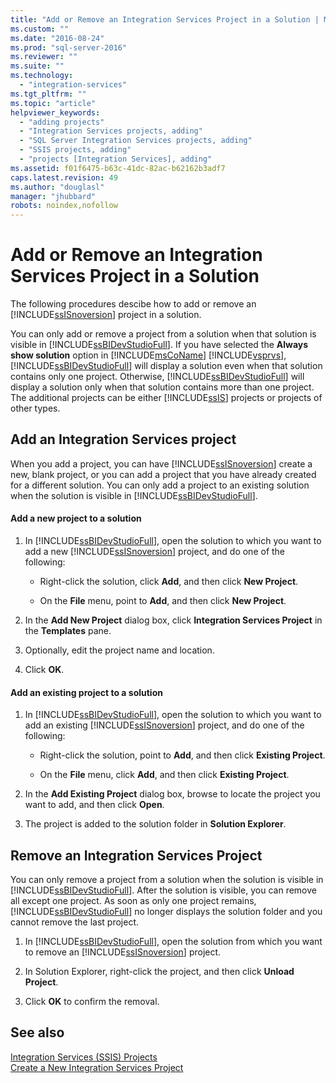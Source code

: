 ```yaml
---
title: "Add or Remove an Integration Services Project in a Solution | Microsoft Docs"
ms.custom: ""
ms.date: "2016-08-24"
ms.prod: "sql-server-2016"
ms.reviewer: ""
ms.suite: ""
ms.technology: 
  - "integration-services"
ms.tgt_pltfrm: ""
ms.topic: "article"
helpviewer_keywords: 
  - "adding projects"
  - "Integration Services projects, adding"
  - "SQL Server Integration Services projects, adding"
  - "SSIS projects, adding"
  - "projects [Integration Services], adding"
ms.assetid: f01f6475-b63c-41dc-82ac-b62162b3adf7
caps.latest.revision: 49
ms.author: "douglasl"
manager: "jhubbard"
robots: noindex,nofollow
---
```

# Add or Remove an Integration Services Project in a Solution
  The following procedures descibe how to add or remove an [!INCLUDE[ssISnoversion](../a9notintoc/includes/ssisnoversion-md.md)] project in a solution.  
  
 You can only add or remove a project from a solution when that solution is visible in [!INCLUDE[ssBIDevStudioFull](../a9notintoc/includes/ssbidevstudiofull-md.md)]. If you have selected the **Always show solution** option in [!INCLUDE[msCoName](../a9notintoc/includes/msconame-md.md)] [!INCLUDE[vsprvs](../a9retired/includes/vsprvs-md.md)], [!INCLUDE[ssBIDevStudioFull](../a9notintoc/includes/ssbidevstudiofull-md.md)] will display a solution even when that solution contains only one project. Otherwise, [!INCLUDE[ssBIDevStudioFull](../a9notintoc/includes/ssbidevstudiofull-md.md)] will display a solution only when that solution contains more than one project. The additional projects can be either [!INCLUDE[ssIS](../a9retired/includes/ssis-md.md)] projects or projects of other types.  
  
## Add an Integration Services project  
 When you add a project, you can have [!INCLUDE[ssISnoversion](../a9notintoc/includes/ssisnoversion-md.md)] create a new, blank project, or you can add a project that you have already created for a different solution. You can only add a project to an existing solution when the solution is visible in [!INCLUDE[ssBIDevStudioFull](../a9notintoc/includes/ssbidevstudiofull-md.md)].  
  
#### Add a new project to a solution  
  
1.  In [!INCLUDE[ssBIDevStudioFull](../a9notintoc/includes/ssbidevstudiofull-md.md)], open the solution to which you want to add a new [!INCLUDE[ssISnoversion](../a9notintoc/includes/ssisnoversion-md.md)] project, and do one of the following:  
  
    -   Right-click the solution, click **Add**, and then click **New Project**.  
  
    -   On the **File** menu, point to **Add**, and then click **New Project**.  
  
2.  In the **Add New Project** dialog box, click **Integration Services Project** in the **Templates** pane.  
  
3.  Optionally, edit the project name and location.  
  
4.  Click **OK**.  
  
#### Add an existing project to a solution  
  
1.  In [!INCLUDE[ssBIDevStudioFull](../a9notintoc/includes/ssbidevstudiofull-md.md)], open the solution to which you want to add an existing [!INCLUDE[ssISnoversion](../a9notintoc/includes/ssisnoversion-md.md)] project, and do one of the following:  
  
    -   Right-click the solution, point to **Add**, and then click **Existing Project**.  
  
    -   On the **File** menu, click **Add**, and then click **Existing Project**.  
  
2.  In the **Add Existing Project** dialog box, browse to locate the project you want to add, and then click **Open**.  
  
3.  The project is added to the solution folder in **Solution Explorer**.  
  
## Remove an Integration Services Project  
 You can only remove a project from a solution when the solution is visible in [!INCLUDE[ssBIDevStudioFull](../a9notintoc/includes/ssbidevstudiofull-md.md)]. After the solution is visible, you can remove all except one project. As soon as only one project remains, [!INCLUDE[ssBIDevStudioFull](../a9notintoc/includes/ssbidevstudiofull-md.md)] no longer displays the solution folder and you cannot remove the last project.  
   
1.  In [!INCLUDE[ssBIDevStudioFull](../a9notintoc/includes/ssbidevstudiofull-md.md)], open the solution from which you want to remove an [!INCLUDE[ssISnoversion](../a9notintoc/includes/ssisnoversion-md.md)] project.  
  
2.  In Solution Explorer, right-click the project, and then click **Unload Project**.  
  
3.  Click **OK** to confirm the removal.  
  
## See also  
 [Integration Services (SSIS) Projects](https://msdn.microsoft.com/library/ms138028.aspx)   
 [Create a New Integration Services Project](../a9retired/create-a-new-integration-services-project.md)  
  
  